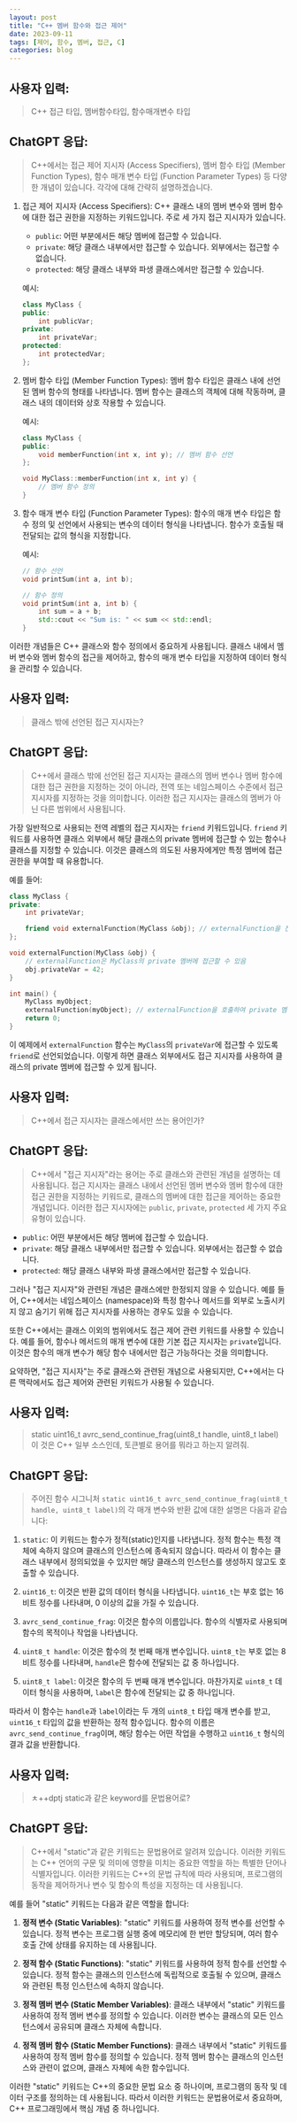 ```yaml
---
layout: post
title: "C++ 멤버 함수와 접근 제어"
date: 2023-09-11
tags: [제어, 함수, 멤버, 접근, C]
categories: blog
---
```


## 사용자 입력:
> C++ 접근 타입, 멤버함수타입, 함수매개변수 타입

## ChatGPT 응답:
> C++에서는 접근 제어 지시자 (Access Specifiers), 멤버 함수 타입 (Member Function Types), 함수 매개 변수 타입 (Function Parameter Types) 등 다양한 개념이 있습니다. 각각에 대해 간략히 설명하겠습니다.

1. 접근 제어 지시자 (Access Specifiers):
   C++ 클래스 내의 멤버 변수와 멤버 함수에 대한 접근 권한을 지정하는 키워드입니다. 주로 세 가지 접근 지시자가 있습니다.

   - `public`: 어떤 부분에서든 해당 멤버에 접근할 수 있습니다.
   - `private`: 해당 클래스 내부에서만 접근할 수 있습니다. 외부에서는 접근할 수 없습니다.
   - `protected`: 해당 클래스 내부와 파생 클래스에서만 접근할 수 있습니다.

   예시:
   ```cpp
   class MyClass {
   public:
       int publicVar;
   private:
       int privateVar;
   protected:
       int protectedVar;
   };
   ```

2. 멤버 함수 타입 (Member Function Types):
   멤버 함수 타입은 클래스 내에 선언된 멤버 함수의 형태를 나타냅니다. 멤버 함수는 클래스의 객체에 대해 작동하며, 클래스 내의 데이터와 상호 작용할 수 있습니다.

   예시:
   ```cpp
   class MyClass {
   public:
       void memberFunction(int x, int y); // 멤버 함수 선언
   };
   
   void MyClass::memberFunction(int x, int y) {
       // 멤버 함수 정의
   }
   ```

3. 함수 매개 변수 타입 (Function Parameter Types):
   함수의 매개 변수 타입은 함수 정의 및 선언에서 사용되는 변수의 데이터 형식을 나타냅니다. 함수가 호출될 때 전달되는 값의 형식을 지정합니다.

   예시:
   ```cpp
   // 함수 선언
   void printSum(int a, int b);

   // 함수 정의
   void printSum(int a, int b) {
       int sum = a + b;
       std::cout << "Sum is: " << sum << std::endl;
   }
   ```

이러한 개념들은 C++ 클래스와 함수 정의에서 중요하게 사용됩니다. 클래스 내에서 멤버 변수와 멤버 함수의 접근을 제어하고, 함수의 매개 변수 타입을 지정하여 데이터 형식을 관리할 수 있습니다.

## 사용자 입력:
> 클래스 밖에 선언된 접근 지시자는?

## ChatGPT 응답:
> C++에서 클래스 밖에 선언된 접근 지시자는 클래스의 멤버 변수나 멤버 함수에 대한 접근 권한을 지정하는 것이 아니라, 전역 또는 네임스페이스 수준에서 접근 지시자를 지정하는 것을 의미합니다. 이러한 접근 지시자는 클래스의 멤버가 아닌 다른 범위에서 사용됩니다.

가장 일반적으로 사용되는 전역 레벨의 접근 지시자는 `friend` 키워드입니다. `friend` 키워드를 사용하면 클래스 외부에서 해당 클래스의 private 멤버에 접근할 수 있는 함수나 클래스를 지정할 수 있습니다. 이것은 클래스의 의도된 사용자에게만 특정 멤버에 접근 권한을 부여할 때 유용합니다.

예를 들어:

```cpp
class MyClass {
private:
    int privateVar;

    friend void externalFunction(MyClass &obj); // externalFunction을 친구로 지정
};

void externalFunction(MyClass &obj) {
    // externalFunction은 MyClass의 private 멤버에 접근할 수 있음
    obj.privateVar = 42;
}

int main() {
    MyClass myObject;
    externalFunction(myObject); // externalFunction을 호출하여 private 멤버에 접근
    return 0;
}
```

이 예제에서 `externalFunction` 함수는 `MyClass`의 `privateVar`에 접근할 수 있도록 `friend`로 선언되었습니다. 이렇게 하면 클래스 외부에서도 접근 지시자를 사용하여 클래스의 private 멤버에 접근할 수 있게 됩니다.

## 사용자 입력:
> C++에서 접근 지시자는 클래스에서만 쓰는 용어인가?

## ChatGPT 응답:
> C++에서 "접근 지시자"라는 용어는 주로 클래스와 관련된 개념을 설명하는 데 사용됩니다. 접근 지시자는 클래스 내에서 선언된 멤버 변수와 멤버 함수에 대한 접근 권한을 지정하는 키워드로, 클래스의 멤버에 대한 접근을 제어하는 중요한 개념입니다. 이러한 접근 지시자에는 `public`, `private`, `protected` 세 가지 주요 유형이 있습니다.

- `public`: 어떤 부분에서든 해당 멤버에 접근할 수 있습니다.
- `private`: 해당 클래스 내부에서만 접근할 수 있습니다. 외부에서는 접근할 수 없습니다.
- `protected`: 해당 클래스 내부와 파생 클래스에서만 접근할 수 있습니다.

그러나 "접근 지시자"와 관련된 개념은 클래스에만 한정되지 않을 수 있습니다. 예를 들어, C++에서는 네임스페이스 (namespace)와 특정 함수나 메서드를 외부로 노출시키지 않고 숨기기 위해 접근 지시자를 사용하는 경우도 있을 수 있습니다.

또한 C++에서는 클래스 이외의 범위에서도 접근 제어 관련 키워드를 사용할 수 있습니다. 예를 들어, 함수나 메서드의 매개 변수에 대한 기본 접근 지시자는 `private`입니다. 이것은 함수의 매개 변수가 해당 함수 내에서만 접근 가능하다는 것을 의미합니다.

요약하면, "접근 지시자"는 주로 클래스와 관련된 개념으로 사용되지만, C++에서는 다른 맥락에서도 접근 제어와 관련된 키워드가 사용될 수 있습니다.

## 사용자 입력:
> static uint16_t avrc_send_continue_frag(uint8_t handle, uint8_t label) 이 것은 C++  일부 소스인데, 토큰별로 용어를 뭐라고 하는지 알려줘.

## ChatGPT 응답:
> 주어진 함수 시그니처 `static uint16_t avrc_send_continue_frag(uint8_t handle, uint8_t label)`의 각 매개 변수와 반환 값에 대한 설명은 다음과 같습니다:

1. `static`: 이 키워드는 함수가 정적(static)인지를 나타냅니다. 정적 함수는 특정 객체에 속하지 않으며 클래스의 인스턴스에 종속되지 않습니다. 따라서 이 함수는 클래스 내부에서 정의되었을 수 있지만 해당 클래스의 인스턴스를 생성하지 않고도 호출할 수 있습니다.

2. `uint16_t`: 이것은 반환 값의 데이터 형식을 나타냅니다. `uint16_t`는 부호 없는 16비트 정수를 나타내며, 0 이상의 값을 가질 수 있습니다.

3. `avrc_send_continue_frag`: 이것은 함수의 이름입니다. 함수의 식별자로 사용되며 함수의 목적이나 작업을 나타냅니다.

4. `uint8_t handle`: 이것은 함수의 첫 번째 매개 변수입니다. `uint8_t`는 부호 없는 8비트 정수를 나타내며, `handle`은 함수에 전달되는 값 중 하나입니다.

5. `uint8_t label`: 이것은 함수의 두 번째 매개 변수입니다. 마찬가지로 `uint8_t` 데이터 형식을 사용하며, `label`은 함수에 전달되는 값 중 하나입니다.

따라서 이 함수는 `handle`과 `label`이라는 두 개의 `uint8_t` 타입 매개 변수를 받고, `uint16_t` 타입의 값을 반환하는 정적 함수입니다. 함수의 이름은 `avrc_send_continue_frag`이며, 해당 함수는 어떤 작업을 수행하고 `uint16_t` 형식의 결과 값을 반환합니다.

## 사용자 입력:
> ㅊ++dptj static과 같은 keyword를 문법용어로?

## ChatGPT 응답:
> C++에서 "static"과 같은 키워드는 문법용어로 알려져 있습니다. 이러한 키워드는 C++ 언어의 구문 및 의미에 영향을 미치는 중요한 역할을 하는 특별한 단어나 식별자입니다. 이러한 키워드는 C++의 문법 규칙에 따라 사용되며, 프로그램의 동작을 제어하거나 변수 및 함수의 특성을 지정하는 데 사용됩니다.

예를 들어 "static" 키워드는 다음과 같은 역할을 합니다:

1. **정적 변수 (Static Variables)**: "static" 키워드를 사용하여 정적 변수를 선언할 수 있습니다. 정적 변수는 프로그램 실행 중에 메모리에 한 번만 할당되며, 여러 함수 호출 간에 상태를 유지하는 데 사용됩니다.

2. **정적 함수 (Static Functions)**: "static" 키워드를 사용하여 정적 함수를 선언할 수 있습니다. 정적 함수는 클래스의 인스턴스에 독립적으로 호출될 수 있으며, 클래스와 관련된 특정 인스턴스에 속하지 않습니다.

3. **정적 멤버 변수 (Static Member Variables)**: 클래스 내부에서 "static" 키워드를 사용하여 정적 멤버 변수를 정의할 수 있습니다. 이러한 변수는 클래스의 모든 인스턴스에서 공유되며 클래스 자체에 속합니다.

4. **정적 멤버 함수 (Static Member Functions)**: 클래스 내부에서 "static" 키워드를 사용하여 정적 멤버 함수를 정의할 수 있습니다. 정적 멤버 함수는 클래스의 인스턴스와 관련이 없으며, 클래스 자체에 속한 함수입니다.

이러한 "static" 키워드는 C++의 중요한 문법 요소 중 하나이며, 프로그램의 동작 및 데이터 구조를 정의하는 데 사용됩니다. 따라서 이러한 키워드는 문법용어로서 중요하며, C++ 프로그래밍에서 핵심 개념 중 하나입니다.


